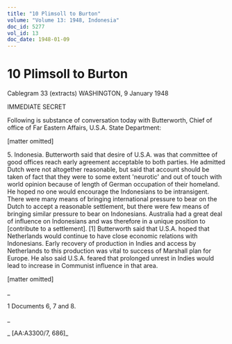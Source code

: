 ```yaml
---
title: "10 Plimsoll to Burton"
volume: "Volume 13: 1948, Indonesia"
doc_id: 5277
vol_id: 13
doc_date: 1948-01-09
---
```


# 10 Plimsoll to Burton

Cablegram 33 (extracts) WASHINGTON, 9 January 1948

IMMEDIATE SECRET

Following is substance of conversation today with Butterworth, Chief of office of Far Eastern Affairs, U.S.A. State Department:

[matter omitted]

5\. Indonesia. Butterworth said that desire of U.S.A. was that committee of good offices reach early agreement acceptable to both parties. He admitted Dutch were not altogether reasonable, but said that account should be taken of fact that they were to some extent 'neurotic' and out of touch with world opinion because of length of German occupation of their homeland. He hoped no one would encourage the Indonesians to be intransigent. There were many means of bringing international pressure to bear on the Dutch to accept a reasonable settlement, but there were few means of bringing similar pressure to bear on Indonesians. Australia had a great deal of influence on Indonesians and was therefore in a unique position to [contribute to a settlement]. [1] Butterworth said that U.S.A. hoped that Netherlands would continue to have close economic relations with Indonesians. Early recovery of production in Indies and access by Netherlands to this production was vital to success of Marshall plan for Europe. He also said U.S.A. feared that prolonged unrest in Indies would lead to increase in Communist influence in that area.

[matter omitted]

_

1 Documents 6, 7 and 8.

_

_ [AA:A3300/7, 686]_
